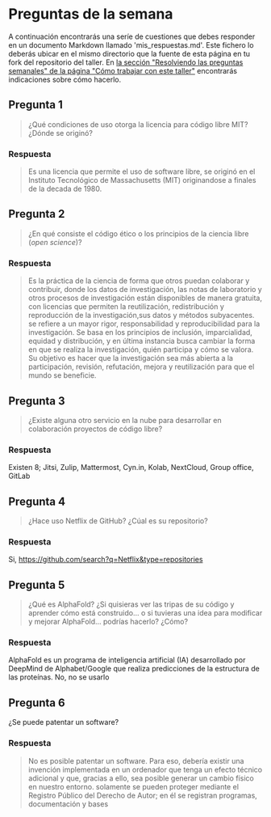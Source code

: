 # Preguntas de la semana

A continuación encontrarás una seríe de cuestiones que debes responder en un
documento Markdown llamado 'mis_respuestas.md'. Este fichero lo deberás ubicar en el mismo directorio que la
fuente de esta página en tu fork del repositorio del taller. En [la sección "Resolviendo las
preguntas semanales" de la página "Cómo trabajar con este
taller"](../material_suplementario/como_trabajar/como_trabajar.md#resolviendo-las-preguntas-semanales) encontrarás indicaciones sobre
cómo hacerlo.

## Pregunta 1

> ¿Qué condiciones de uso otorga la licencia para código libre MIT? ¿Dónde se originó?

### Respuesta

> Es una licencia que permite el uso de software libre,  se originó en el Instituto Tecnológico de Massachusetts (MIT) 
> originandose a finales de  la decada de 1980.

## Pregunta 2

> ¿En qué consiste el código ético o los principios de la ciencia libre (*open science*)?

### Respuesta
> Es la práctica de la ciencia de forma que otros puedan colaborar y contribuir, donde los datos de investigación, 
> las notas de laboratorio y otros procesos de investigación están disponibles de manera gratuita, con licencias que
> permiten la reutilización, redistribución y reproducción de la investigación,sus datos y métodos subyacentes. se refiere
>  a un mayor rigor, responsabilidad y reproducibilidad para la investigación. Se basa en los principios de inclusión, 
>  imparcialidad, equidad y distribución, y en última instancia busca cambiar la forma en que se realiza la investigación, 
>  quién participa y cómo se valora. Su objetivo es hacer que la investigación sea más abierta a la participación, 
>  revisión, refutación, mejora y reutilización para que el mundo se beneficie.

## Pregunta 3

> ¿Existe alguna otro servicio en la nube para desarrollar en colaboración proyectos de código
> libre?

### Respuesta
Existen 8; Jitsi, Zulip, Mattermost, Cyn.in, Kolab, NextCloud, Group office, GitLab

## Pregunta 4

> ¿Hace uso Netflix de GitHub? ¿Cúal es su repositorio?

### Respuesta

Si, https://github.com/search?q=Netflix&type=repositories

## Pregunta 5

> ¿Qué es AlphaFold? ¿Si quisieras ver las tripas de su código y aprender cómo está construido... o si
> tuvieras una idea para modificar y mejorar AlphaFold... podrías hacerlo? ¿Cómo?

### Respuesta

AlphaFold es un programa de inteligencia artificial (IA) desarrollado por DeepMind de Alphabet/Google que realiza predicciones de 
la estructura de las proteínas. No, no se usarlo

## Pregunta 6

¿Se puede patentar un software?

### Respuesta
> No es posible patentar un software. Para eso, debería existir una invención implementada en un ordenador que tenga un efecto 
> técnico adicional y que, gracias a ello, sea posible generar un cambio físico en nuestro entorno. solamente se pueden proteger 
> mediante el Registro Público del Derecho de Autor; en él se registran programas, documentación y bases 



